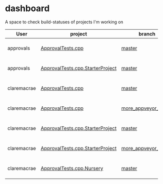 <a id="top"></a>
# dashboard
A space to check build-statuses of projects I'm working on

| User | project | branch | [Travis](https://travis-ci.com/claremacrae/) | [Appveyor](https://ci.appveyor.com/projects) |
| ------------- | ------------- | - | - | - |
| approvals | [ApprovalTests.cpp](https://github.com/approvals/ApprovalTests.cpp/) | [master](https://github.com/approvals/ApprovalTests.cpp/commits/master) | [![Build Status](https://api.travis-ci.org/approvals/ApprovalTests.cpp.svg?branch=master)](https://travis-ci.org/approvals/ApprovalTests.cpp/branches) |[![Build status](https://ci.appveyor.com/api/projects/status/lf3i76ije89oihi5/branch/master?svg=true)](https://ci.appveyor.com/project/isidore/approvaltests-cpp/branch/master) |
| approvals | [ApprovalTests.cpp.StarterProject](https://github.com/approvals/ApprovalTests.cpp.StarterProject/) | [master](https://github.com/approvals/ApprovalTests.cpp.StarterProject/commits/master) | [![Build Status](https://api.travis-ci.org/approvals/ApprovalTests.cpp.StarterProject.svg?branch=master)](https://travis-ci.org/approvals/ApprovalTests.cpp.StarterProject/branches) |&nbsp; |
| claremacrae | [ApprovalTests.cpp](https://github.com/claremacrae/ApprovalTests.cpp/) | [master](https://github.com/claremacrae/ApprovalTests.cpp/commits/master) | [![Build Status](https://travis-ci.com/claremacrae/ApprovalTests.cpp.svg?branch=master)](https://travis-ci.com/claremacrae/ApprovalTests.cpp/branches) |[![Build status](https://ci.appveyor.com/api/projects/status/37smtsp3a694okv8/branch/master?svg=true)](https://ci.appveyor.com/project/claremacrae/approvaltests-cpp/branch/master) |
| claremacrae | [ApprovalTests.cpp](https://github.com/claremacrae/ApprovalTests.cpp/) | [more_appveyor_builds](https://github.com/claremacrae/ApprovalTests.cpp/commits/more_appveyor_builds) | [![Build Status](https://travis-ci.com/claremacrae/ApprovalTests.cpp.svg?branch=more_appveyor_builds)](https://travis-ci.com/claremacrae/ApprovalTests.cpp/branches) |[![Build status](https://ci.appveyor.com/api/projects/status/37smtsp3a694okv8/branch/more_appveyor_builds?svg=true)](https://ci.appveyor.com/project/claremacrae/approvaltests-cpp/branch/more_appveyor_builds) |
| claremacrae | [ApprovalTests.cpp.StarterProject](https://github.com/claremacrae/ApprovalTests.cpp.StarterProject/) | [master](https://github.com/claremacrae/ApprovalTests.cpp.StarterProject/commits/master) | [![Build Status](https://travis-ci.com/claremacrae/ApprovalTests.cpp.StarterProject.svg?branch=master)](https://travis-ci.com/claremacrae/ApprovalTests.cpp.StarterProject/branches) |[![Build status](https://ci.appveyor.com/api/projects/status/mu8a5uib1ha7sx41/branch/master?svg=true)](https://ci.appveyor.com/project/claremacrae/approvaltests-cpp-starterproject/branch/master) |
| claremacrae | [ApprovalTests.cpp.StarterProject](https://github.com/claremacrae/ApprovalTests.cpp.StarterProject/) | [more_appveyor_builds](https://github.com/claremacrae/ApprovalTests.cpp.StarterProject/commits/more_appveyor_builds) | [![Build Status](https://travis-ci.com/claremacrae/ApprovalTests.cpp.StarterProject.svg?branch=more_appveyor_builds)](https://travis-ci.com/claremacrae/ApprovalTests.cpp.StarterProject/branches) |[![Build status](https://ci.appveyor.com/api/projects/status/mu8a5uib1ha7sx41/branch/more_appveyor_builds?svg=true)](https://ci.appveyor.com/project/claremacrae/approvaltests-cpp-starterproject/branch/more_appveyor_builds) |
| claremacrae | [ApprovalTests.cpp.Nursery](https://github.com/claremacrae/ApprovalTests.cpp.Nursery/) | [master](https://github.com/claremacrae/ApprovalTests.cpp.Nursery/commits/master) | [![Build Status](https://travis-ci.com/claremacrae/ApprovalTests.cpp.Nursery.svg?branch=master)](https://travis-ci.com/claremacrae/ApprovalTests.cpp.Nursery/branches) |[![Build status](https://ci.appveyor.com/api/projects/status/iqtnpa83t13os98v/branch/master?svg=true)](https://ci.appveyor.com/project/claremacrae/approvaltests-cpp-nursery/branch/master) |
